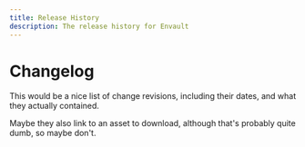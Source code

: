 ```yaml
---
title: Release History
description: The release history for Envault
---
```


# Changelog

This would be a nice list of change revisions, including their dates, and
what they actually contained.

Maybe they also link to an asset to download, although that's probably quite
dumb, so maybe don't.
